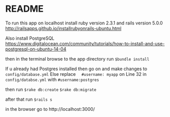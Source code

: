 # README

To run this app on localhost install ruby version 2.3.1 and rails version 5.0.0
http://railsapps.github.io/installrubyonrails-ubuntu.html

Also install PostgreSQL
https://www.digitalocean.com/community/tutorials/how-to-install-and-use-postgresql-on-ubuntu-14-04

then in the terminal browse to the app directory run 
 `$bundle install`

If u already had Postgres installed then go on and make changes to
`config/database.yml`
Else replace `  #username: myapp` on Line 32 in `config/databse.yml` with `#username:postgres`

then run
 `$rake db:create`
 `$rake db:migrate`
 
after that run 
 `$rails s`

in the browser go to
 http://localhost:3000/


